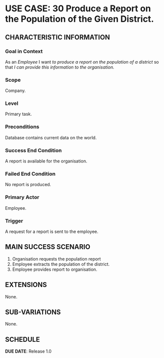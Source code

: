 # USE CASE: 30 Produce a Report on the Population of the Given District.

## CHARACTERISTIC INFORMATION

### Goal in Context

As an *Employee* I want *to produce a report on the population of a district* so that *I can provide this information to the organisation.*

### Scope

Company.

### Level

Primary task.

### Preconditions

Database contains current data on the world.

### Success End Condition

A report is available for the organisation.

### Failed End Condition

No report is produced.

### Primary Actor

Employee.

### Trigger

A request for a report is sent to the employee.

## MAIN SUCCESS SCENARIO

1. Organisation requests the population report
2. Employee extracts the population of the district.
3. Employee provides report to organisation.

## EXTENSIONS

None.

## SUB-VARIATIONS

None.

## SCHEDULE

**DUE DATE**: Release 1.0
